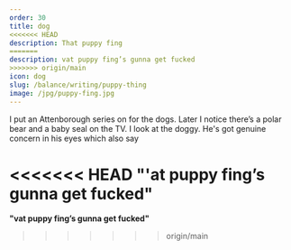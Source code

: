 ```yaml
---
order: 30
title: dog
<<<<<<< HEAD
description: That puppy fing
=======
description: vat puppy fing’s gunna get fucked
>>>>>>> origin/main
icon: dog
slug: /balance/writing/puppy-thing
image: /jpg/puppy-fing.jpg
---
```


I put an Attenborough series on for the dogs. Later I notice there’s a polar bear and a baby seal on the TV. I look at the doggy. He's got genuine concern in his eyes which also say

<<<<<<< HEAD
**"'at puppy fing’s gunna get fucked"**
=======
**"vat puppy fing’s gunna get fucked"**
>>>>>>> origin/main
